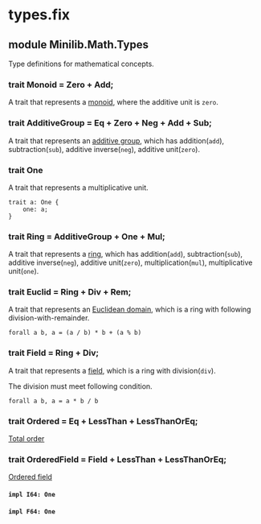 # types.fix

## module Minilib.Math.Types

Type definitions for mathematical concepts.

### trait Monoid = Zero + Add;

A trait that represents a [monoid](https://en.wikipedia.org/wiki/Monoid),
where the additive unit is `zero`.

### trait AdditiveGroup = Eq + Zero + Neg + Add + Sub;

A trait that represents an [additive group](https://en.wikipedia.org/wiki/Additive_group),
which has addition(`add`), subtraction(`sub`), additive inverse(`neg`), additive unit(`zero`).

### trait One

A trait that represents a multiplicative unit.

```
trait a: One {
    one: a;
}
```
### trait Ring = AdditiveGroup + One + Mul;

A trait that represents a [ring](https://en.wikipedia.org/wiki/Ring_(mathematics)),
which has addition(`add`), subtraction(`sub`), additive inverse(`neg`), additive unit(`zero`),
multiplication(`mul`), multiplicative unit(`one`).

### trait Euclid = Ring + Div + Rem;

A trait that represents an [Euclidean domain](https://en.wikipedia.org/wiki/Euclidean_domain),
which is a ring with following division-with-remainder.
```
forall a b, a = (a / b) * b + (a % b)
```

### trait Field = Ring + Div;

A trait that represents a [field](https://en.wikipedia.org/wiki/Field_(mathematics)),
which is a ring with division(`div`).

The division must meet following condition.
```
forall a b, a = a * b / b
```

### trait Ordered = Eq + LessThan + LessThanOrEq;

[Total order](https://en.wikipedia.org/wiki/Total_order)

### trait OrderedField = Field + LessThan + LessThanOrEq;

[Ordered field](https://en.wikipedia.org/wiki/Ordered_field)

#### `impl I64: One`

#### `impl F64: One`

